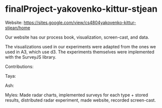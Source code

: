 # finalProject-yakovenko-kittur-stjean

Website: https://sites.google.com/view/cs4804yakovenko-kittur-stjean/home

Our website has our process book, visualization, screen-cast, and data.

The visualizations used in our experiments were adapted from the ones we used in A3, which use d3. The experiments themselves were implemented with the SurveyJS library.

Contributions:

Taya:

Ash:

Myles: Made radar charts, implemented surveys for each type + stored results, distributed radar experiment, made website, recorded screen-cast.
